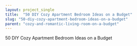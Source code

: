 ```yaml
---
layout: project_single
title:  "50 DIY Cozy Apartment Bedroom Ideas on a Budget"
slug: "50-diy-cozy-apartment-bedroom-ideas-on-a-budget"
parent: "cozy-and-romantic-living-room-on-a-budget"
---
```

50 DIY Cozy Apartment Bedroom Ideas on a Budget